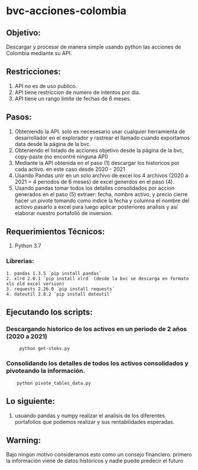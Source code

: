 # bvc-acciones-colombia

## Objetivo:
Descargar y procesar de manera simple usando python las acciones de Colombia mediante su API.

## Restricciones:
1. API no es de uso publico.
2. API tiene restriccion de numero de intentos por dia.
3. API tiene un rango limite de fechas de 6 meses.

## Pasos:
1. Obteniendo la API. solo es necesesario usar cualquier herramienta de desarrollador en el explorador
   y rastrear el llamado cuando exportamos data desde la página de la bvc.
2. Obteniendo el listado de acciones objetivo desde la página de la bvc, copy-paste (no encontré ninguna API)
4. Mediante la API obtenida en el paso (1) descargar los historicos por cada activo. en este caso desde 2020 - 2021
5. Usando Pandas unir en un solo archivo de excel los 4 archivos (2020 a 2021 = 4 periodos de 6 meses) 
   de excel generdos en el paso (4).
6. Usando pandas tomar todos los detalles consolidados por accion generados en el paso (5) extraer:
   fecha, nombre activo, y precio cierre hacer un pivote tomando como indice la fecha y columna el nombre del actiovo
   pasarlo a excel para luego aplicar posteriores analisis y así elaborar nuestro portafolio de inversion.

## Requerimientos Técnicos:
1. Python 3.7
### Librerias:
    1. pandas 1.3.5 ´pip install pandas´
    2. xlrd 2.0.1 ´pip install xlrd´ (desde la bvc se descarga en formato xls old excel version)
    3. requests 2.26.0 ´pip install requests´
    4. dateutil 2.8.2 ´pip install dateutil´

## Ejecutando los scripts:
### Descargando historico de los activos en un periodo de 2 años (2020 a 2021)
   ```shell
        python get-stoks.py
   ```
### Consolidando los detalles de todos los activos consolidados y pivoteando la información.
  ```shell
      python pivote_tables_data.py
  ```

## Lo siguiente:
1. usuando pandas y numpy realizar el analisis de los diferentes portafolios que podemos realizar y sus rentabilidades esperadas.
## Warning:
 Bajo ningún motivo consideramos esto como un consejo financiero. primero la información viene de datos históricos y nadie puede
 predecir el futuro

